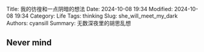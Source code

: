 Title: 我的彷徨和一点阴暗的想法
Date: 2024-10-08 19:34
Modified: 2024-10-08 19:34
Category: Life
Tags: thinking
Slug: she_will_meet_my_dark
Authors: cyansill
Summary: 无数深夜里的胡思乱想

## Never mind